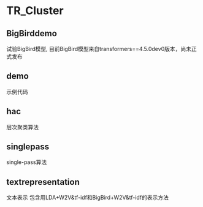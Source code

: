 # TR_Cluster

## BigBirddemo
试验BigBird模型, 目前BigBird模型来自transformers==4.5.0dev0版本，尚未正式发布

## demo
示例代码

## hac
层次聚类算法

## singlepass
single-pass算法

## textrepresentation
文本表示
包含用LDA+W2V&tf-idf和BigBird+W2V&tf-idf的表示方法